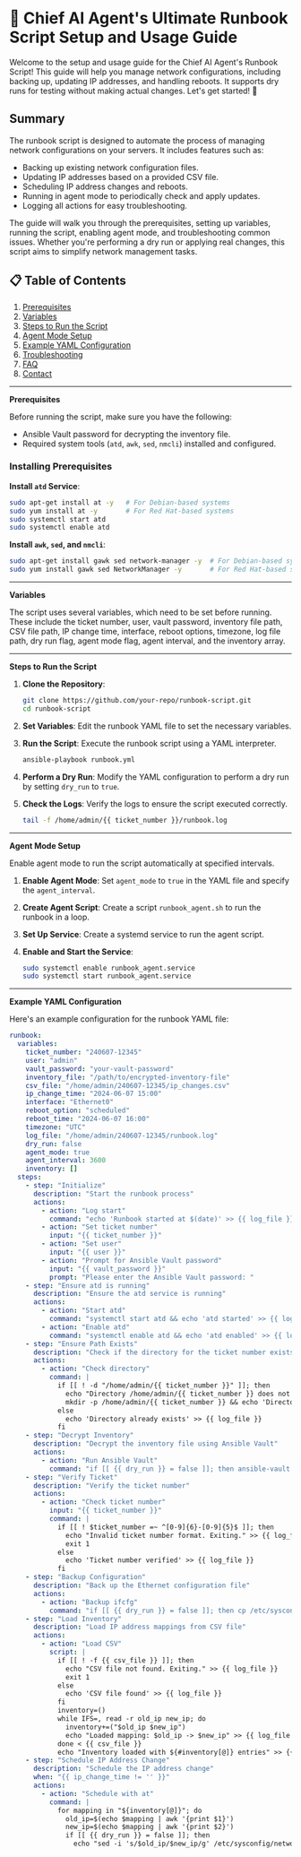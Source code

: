 # 🚀 Chief AI Agent's Ultimate Runbook Script Setup and Usage Guide

Welcome to the setup and usage guide for the Chief AI Agent's Runbook Script! This guide will help you manage network configurations, including backing up, updating IP addresses, and handling reboots. It supports dry runs for testing without making actual changes. Let's get started! 🎉

## Summary

The runbook script is designed to automate the process of managing network configurations on your servers. It includes features such as:

- Backing up existing network configuration files.
- Updating IP addresses based on a provided CSV file.
- Scheduling IP address changes and reboots.
- Running in agent mode to periodically check and apply updates.
- Logging all actions for easy troubleshooting.

The guide will walk you through the prerequisites, setting up variables, running the script, enabling agent mode, and troubleshooting common issues. Whether you're performing a dry run or applying real changes, this script aims to simplify network management tasks.

## 📋 Table of Contents

1. [Prerequisites](#prerequisites)
2. [Variables](#variables)
3. [Steps to Run the Script](#steps-to-run-the-script)
4. [Agent Mode Setup](#agent-mode-setup)
5. [Example YAML Configuration](#example-yaml-configuration)
6. [Troubleshooting](#troubleshooting)
7. [FAQ](#faq)
8. [Contact](#contact)

---

**Prerequisites**

Before running the script, make sure you have the following:

- Ansible Vault password for decrypting the inventory file.
- Required system tools (`atd`, `awk`, `sed`, `nmcli`) installed and configured.

### Installing Prerequisites

**Install `atd` Service**:
```sh
sudo apt-get install at -y   # For Debian-based systems
sudo yum install at -y       # For Red Hat-based systems
sudo systemctl start atd
sudo systemctl enable atd
```

**Install `awk`, `sed`, and `nmcli`**:
```sh
sudo apt-get install gawk sed network-manager -y  # For Debian-based systems
sudo yum install gawk sed NetworkManager -y       # For Red Hat-based systems
```

---

**Variables**

The script uses several variables, which need to be set before running. These include the ticket number, user, vault password, inventory file path, CSV file path, IP change time, interface, reboot options, timezone, log file path, dry run flag, agent mode flag, agent interval, and the inventory array.

---

**Steps to Run the Script**

1. **Clone the Repository**:
   ```sh
   git clone https://github.com/your-repo/runbook-script.git
   cd runbook-script
   ```

2. **Set Variables**:
   Edit the runbook YAML file to set the necessary variables.

3. **Run the Script**:
   Execute the runbook script using a YAML interpreter.
   ```sh
   ansible-playbook runbook.yml
   ```

4. **Perform a Dry Run**:
   Modify the YAML configuration to perform a dry run by setting `dry_run` to `true`.

5. **Check the Logs**:
   Verify the logs to ensure the script executed correctly.
   ```sh
   tail -f /home/admin/{{ ticket_number }}/runbook.log
   ```

---

**Agent Mode Setup**

Enable agent mode to run the script automatically at specified intervals.

1. **Enable Agent Mode**:
   Set `agent_mode` to `true` in the YAML file and specify the `agent_interval`.

2. **Create Agent Script**:
   Create a script `runbook_agent.sh` to run the runbook in a loop.

3. **Set Up Service**:
   Create a systemd service to run the agent script.

4. **Enable and Start the Service**:
   ```sh
   sudo systemctl enable runbook_agent.service
   sudo systemctl start runbook_agent.service
   ```

---

**Example YAML Configuration**

Here's an example configuration for the runbook YAML file:

```yaml
runbook:
  variables:
    ticket_number: "240607-12345"
    user: "admin"
    vault_password: "your-vault-password"
    inventory_file: "/path/to/encrypted-inventory-file"
    csv_file: "/home/admin/240607-12345/ip_changes.csv"
    ip_change_time: "2024-06-07 15:00"
    interface: "Ethernet0"
    reboot_option: "scheduled"
    reboot_time: "2024-06-07 16:00"
    timezone: "UTC"
    log_file: "/home/admin/240607-12345/runbook.log"
    dry_run: false
    agent_mode: true
    agent_interval: 3600
    inventory: []
  steps:
    - step: "Initialize"
      description: "Start the runbook process"
      actions:
        - action: "Log start"
          command: "echo 'Runbook started at $(date)' >> {{ log_file }}"
        - action: "Set ticket number"
          input: "{{ ticket_number }}"
        - action: "Set user"
          input: "{{ user }}"
        - action: "Prompt for Ansible Vault password"
          input: "{{ vault_password }}"
          prompt: "Please enter the Ansible Vault password: "
    - step: "Ensure atd is running"
      description: "Ensure the atd service is running"
      actions:
        - action: "Start atd"
          command: "systemctl start atd && echo 'atd started' >> {{ log_file }} || echo 'Failed to start atd' >> {{ log_file }}"
        - action: "Enable atd"
          command: "systemctl enable atd && echo 'atd enabled' >> {{ log_file }} || echo 'Failed to enable atd' >> {{ log_file }}"
    - step: "Ensure Path Exists"
      description: "Check if the directory for the ticket number exists"
      actions:
        - action: "Check directory"
          command: |
            if [[ ! -d "/home/admin/{{ ticket_number }}" ]]; then
              echo "Directory /home/admin/{{ ticket_number }} does not exist. Creating it." >> {{ log_file }}
              mkdir -p /home/admin/{{ ticket_number }} && echo 'Directory created' >> {{ log_file }} || echo 'Failed to create directory' >> {{ log_file }}
            else
              echo 'Directory already exists' >> {{ log_file }}
            fi
    - step: "Decrypt Inventory"
      description: "Decrypt the inventory file using Ansible Vault"
      actions:
        - action: "Run Ansible Vault"
          command: "if [[ {{ dry_run }} = false ]]; then ansible-vault decrypt {{ inventory_file }} --ask-vault-pass && echo 'Inventory decrypted' >> {{ log_file }} || echo 'Failed to decrypt inventory' >> {{ log_file }}; else echo 'Dry run: Skipping decryption' >> {{ log_file }}; fi"
    - step: "Verify Ticket"
      description: "Verify the ticket number"
      actions:
        - action: "Check ticket number"
          input: "{{ ticket_number }}"
          command: |
            if [[ ! $ticket_number =~ ^[0-9]{6}-[0-9]{5}$ ]]; then
              echo "Invalid ticket number format. Exiting." >> {{ log_file }}
              exit 1
            else
              echo 'Ticket number verified' >> {{ log_file }}
            fi
    - step: "Backup Configuration"
      description: "Back up the Ethernet configuration file"
      actions:
        - action: "Backup ifcfg"
          command: "if [[ {{ dry_run }} = false ]]; then cp /etc/sysconfig/network-scripts/ifcfg-{{ interface }} /home/admin/{{ ticket_number }}/ifcfg-{{ interface }}.orig && echo 'Configuration backed up' >> {{ log_file }} || echo 'Backup failed. Exiting.' >> {{ log_file }}; exit 1; else echo 'Dry run: Skipping backup' >> {{ log_file }}; fi"
    - step: "Load Inventory"
      description: "Load IP address mappings from CSV file"
      actions:
        - action: "Load CSV"
          script: |
            if [[ ! -f {{ csv_file }} ]]; then
              echo "CSV file not found. Exiting." >> {{ log_file }}
              exit 1
            else
              echo 'CSV file found' >> {{ log_file }}
            fi
            inventory=()
            while IFS=, read -r old_ip new_ip; do
              inventory+=("$old_ip $new_ip")
              echo "Loaded mapping: $old_ip -> $new_ip" >> {{ log_file }}
            done < {{ csv_file }}
            echo "Inventory loaded with ${#inventory[@]} entries" >> {{ log_file }}
    - step: "Schedule IP Address Change"
      description: "Schedule the IP address change"
      when: "{{ ip_change_time != '' }}"
      actions:
        - action: "Schedule with at"
          command: |
            for mapping in "${inventory[@]}"; do
              old_ip=$(echo $mapping | awk '{print $1}')
              new_ip=$(echo $mapping | awk '{print $2}')
              if [[ {{ dry_run }} = false ]]; then
                echo "sed -i 's/$old_ip/$new_ip/g' /etc/sysconfig/network-scripts/ifcfg-{{ interface }} && nmcli con reload {{ interface }} && echo 'IP address updated at scheduled time' >> {{ log_file }} || echo 'Failed to update IP address at scheduled time' >> {{ log_file }}" | at -t $(TZ={{ timezone }} date -d '{{ ip_change_time }}' +%Y
